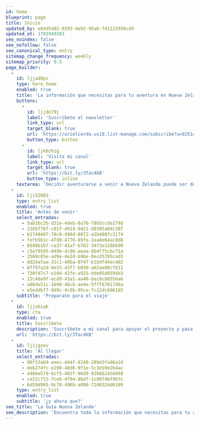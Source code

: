 ```yaml
---
id: home
blueprint: page
title: Inicio
updated_by: e84d5482-9293-4e92-95ab-fd1122936cd9
updated_at: 1701949383
seo_noindex: false
seo_nofollow: false
seo_canonical_type: entry
sitemap_change_frequency: weekly
sitemap_priority: 0.5
page_builder:
  -
    id: ljjad8pz
    type: hero_home
    enabled: true
    title: 'La información que necesitas para tu aventura en Nueva Zelanda'
    buttons:
      -
        id: ljjdo79j
        label: 'Suscríbete al newsletter'
        link_type: url
        target_blank: true
        url: 'https://arielcerda.us18.list-manage.com/subscribe?u=9251d9deccc6863333a4ee019&id=a0f39a7fed'
        button_type: button
      -
        id: ljk0zhzg
        label: 'Visita mi canal'
        link_type: url
        target_blank: true
        url: 'https://bit.ly/3Tac4kB'
        button_type: inline
    textarea: 'Decidir aventurarse a venir a Nueva Zelanda puede ser desafiante, por eso comparto contigo esta guía que reúne toda información que he acumulado durante 5 años en Nueva Zelanda, y del cual tu también puedes ser parte.'
  -
    id: lji52083
    type: entry_list
    enabled: true
    title: 'Antes de venir'
    select_entradas:
      - 5ab1bc2b-d31e-4deb-8a76-78b5ccde179d
      - 316bf76f-c01f-4914-9421-d8385a66c28f
      - b1749487-78c8-498d-8872-a2b488fc3174
      - fefb561c-47d8-4776-85fe-1ea4e64ac8d8
      - 6848b187-ca37-41af-b762-34f3e128bb90
      - c5e70595-049b-4c86-aeaa-8b4f75cbc71a
      - 2569c85e-ad9e-4e2d-b9be-8ecd5395cad3
      - dd24afaa-31c1-40ba-8f47-b1bdfd4ec402
      - 8ff97a2d-8e15-43f7-b030-a62ae00cf811
      - 730fd7c7-e104-42fe-a925-dde05d0594b3
      - 12c4da9f-ecd9-43a1-aa40-bec0cb6556a6
      - a86de51c-1690-46cb-ae4e-5fff6701746a
      - e5eddbf7-9d9c-4c9b-95ce-7c12dc606165
    subtitle: 'Preparate para el viaje'
  -
    id: ljjahiqk
    type: cta
    enabled: true
    title: Suscribete
    description: 'Suscríbete a mi canal para apoyar el proyecto y pasa a saludar.'
    url: 'https://bit.ly/3Tac4kB'
  -
    id: ljijgzev
    title: 'Al llegar'
    select_entradas:
      - 96f33ab9-eeec-444f-8240-209d3fa96a2d
      - deb274fc-e290-40d6-9f1e-5c3e59e2b4ac
      - 4466e579-6cf5-403f-96d9-926662456068
      - ce22c753-7ce6-4f94-8bdf-1c8074bf9b7c
      - 6d59d905-9c70-496b-a098-72d6324d6109
    type: entry_list
    enabled: true
    subtitle: '¿y ahora que?'
seo_title: 'La Guía Nueva Zelanda'
seo_description: 'Encuentra toda la información que necesitas para tu aventura en Nueva Zelanda'
---
```

